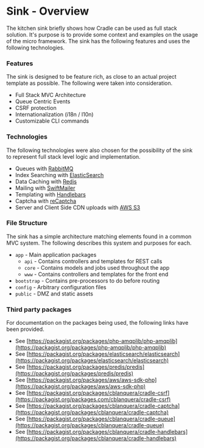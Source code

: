 # Sink - Overview

The kitchen sink briefly shows how Cradle can be used as full stack solution.
It's purpose is to provide some context and examples on the usage of the micro
framework. The sink has the following features and uses the following technologies.

### Features

The sink is designed to be feature rich, as close to an actual project template
as possible. The following were taken into consideration.

 - Full Stack MVC Architecture
 - Queue Centric Events
 - CSRF protection
 - Internationalization (i18n / l10n)
 - Customizable CLI commands

### Technologies

The following technologies were also chosen for the possibility of the sink to
represent full stack level logic and implementation.

 - Queues with [RabbitMQ](https://www.rabbitmq.com/)
 - Index Searching with [ElasticSearch](https://www.elastic.co/)
 - Data Caching with [Redis](https://redis.io/)
 - Mailing with [SwiftMailer](https://packagist.org/packages/swiftmailer/swiftmailer)
 - Templating with [Handlebars](http://handlebarsjs.com/)
 - Captcha with [reCaptcha](https://www.google.com/recaptcha/intro/index.html)
 - Server and Client Side CDN uploads with [AWS S3](https://aws.amazon.com/s3/)

### File Structure

The sink has a simple architecture matching elements found in a common MVC
system. The following describes this system and purposes for each.

 - `app` - Main application packages
   - `api` - Contains controllers and templates for REST calls
   - `core` - Contains models and jobs used throughout the app
   - `www` - Contains controllers and templates for the front end
 - `bootstrap` - Contains pre-processors to do before routing
 - `config` - Arbitrary configuration files
 - `public` - DMZ and static assets

### Third party packages

For documentation on the packages being used, the following links have been
provided.

 - See [https://packagist.org/packages/php-amqplib/php-amqplib](https://packagist.org/packages/php-amqplib/php-amqplib)
 - See [https://packagist.org/packages/elasticsearch/elasticsearch](https://packagist.org/packages/elasticsearch/elasticsearch)
 - See [https://packagist.org/packages/predis/predis](https://packagist.org/packages/predis/predis)
 - See [https://packagist.org/packages/aws/aws-sdk-php](https://packagist.org/packages/aws/aws-sdk-php)
 - See [https://packagist.org/packages/cblanquera/cradle-csrf](https://packagist.org/packages.com/cblanquera/cradle-csrf)
 - See [https://packagist.org/packages/cblanquera/cradle-captcha](https://packagist.org/packages/cblanquera/cradle-captcha)
 - See [https://packagist.org/packages/cblanquera/cradle-queue](https://packagist.org/packages/cblanquera/cradle-queue)
 - See [https://packagist.org/packages/cblanquera/cradle-handlebars](https://packagist.org/packages/cblanquera/cradle-handlebars)
